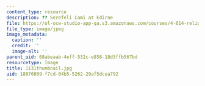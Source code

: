 ```yaml
---
content_type: resource
description: ?? Serefeli Cami at Edirne
file: https://ol-ocw-studio-app-qa.s3.amazonaws.com/courses/4-614-religious-architecture-and-islamic-cultures-fall-2002/18876869f7cd04b5526229af5dcea792_1131thumbnail.jpg
file_type: image/jpeg
image_metadata:
  caption: ''
  credit: ''
  image-alt: ''
parent_uid: 68abeaab-4eff-532c-e858-18d3ffb567bd
resourcetype: Image
title: 1131thumbnail.jpg
uid: 18876869-f7cd-04b5-5262-29af5dcea792
---
```

